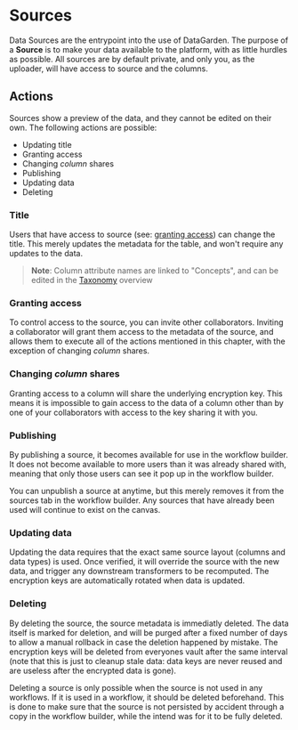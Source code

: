 # Sources

Data Sources are the entrypoint into the use of DataGarden. The purpose of a **Source** is to make your data available
to the platform, with as little hurdles as possible. All sources are by default private, and only you, as the uploader,
will have access to source and the columns.

## Actions
Sources show a preview of the data, and they cannot be edited on their own. The following actions are possible:
- Updating title
- Granting access
- Changing *column* shares
- Publishing
- Updating data
- Deleting

### Title
Users that have access to source (see: [granting access](#granting-access)) can change the title. This merely updates
the metadata for the table, and won't require any updates to the data.

> **Note**: Column attribute names are linked to "Concepts", and can be edited in the [Taxonomy](../taxonomy.md) overview

### Granting access
To control access to the source, you can invite other collaborators. Inviting a collaborator will grant them access to
the metadata of the source, and allows them to execute all of the actions mentioned in this chapter, with the exception
of changing *column* shares.

### Changing *column* shares
Granting access to a column will share the underlying encryption key. This means it is impossible to gain access to the
data of a column other than by one of your collaborators with access to the key sharing it with you.

### Publishing
By publishing a source, it becomes available for use in the workflow builder. It does not become available to more users
than it was already shared with, meaning that only those users can see it pop up in the workflow builder.

You can unpublish a source at anytime, but this merely removes it from the sources tab in the workflow builder. Any
sources that have already been used will continue to exist on the canvas.

### Updating data
Updating the data requires that the exact same source layout (columns and data types) is used. Once verified, it will override
the source with the new data, and trigger any downstream transformers to be recomputed. The encryption keys are automatically
rotated when data is updated.

### Deleting
By deleting the source, the source metadata is immediatly deleted. The data itself is marked for deletion, and will be
purged after a fixed number of days to allow a manual rollback in case the deletion happened by mistake. The encryption
keys will be deleted from everyones vault after the same interval (note that this is just to cleanup stale data: data keys
are never reused and are useless after the encrypted data is gone).

Deleting a source is only possible when the source is not used in any workflows. If it is used in a workflow, it should
be deleted beforehand. This is done to make sure that the source is not persisted by accident through a copy in the
workflow builder, while the intend was for it to be fully deleted.

